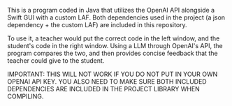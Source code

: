 This is a program coded in Java that utilizes the OpenAI API alongside a Swift GUI with a custom LAF.
Both dependencies used in the project (a json dependency + the custom LAF) are included in this repository.

To use it, a teacher would put the correct code in the left window, and the student's code in the right window.
Using a LLM through OpenAI's API, the program compares the two, and then provides concise feedback that the teacher could give to the student.

IMPORTANT: THIS WILL NOT WORK IF YOU DO NOT PUT IN YOUR OWN OPENAI API KEY.
YOU ALSO NEED TO MAKE SURE BOTH INCLUDED DEPENDENCIES ARE INCLUDED IN THE PROJECT LIBRARY WHEN COMPILING.
